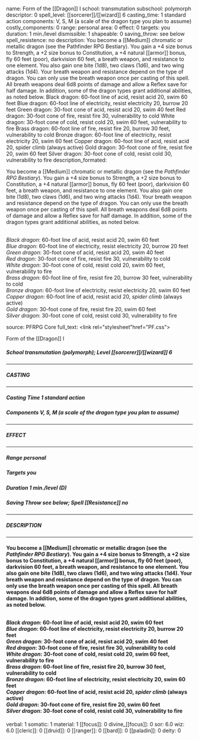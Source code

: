 name: Form of the [[Dragon]] I
school: transmutation
subschool: polymorph
descriptor: 0
spell_level: [[sorcerer]]/[[wizard]] 6
casting_time: 1 standard action
components: V, S, M (a scale of the dragon type you plan to assume)
costly_components: 0
range: personal
area: 0
effect: 0
targets: you
duration: 1 min./level
dismissible: 1
shapeable: 0
saving_throw: see below
spell_resistence: no
description: You become a [[Medium]] chromatic or metallic dragon (see the Pathfinder RPG Bestiary). You gain a +4 size bonus to Strength, a +2 size bonus to Constitution, a +4 natural [[armor]] bonus, fly 60 feet (poor), darkvision 60 feet, a breath weapon, and resistance to one element. You also gain one bite (1d8), two claws (1d6), and two wing attacks (1d4). Your breath weapon and resistance depend on the type of dragon. You can only use the breath weapon once per casting of this spell. All breath weapons deal 6d8 points of damage and allow a Reflex save for half damage. In addition, some of the dragon types grant additional abilities, as noted below. Black dragon: 60-foot line of acid, resist acid 20, swim 60 feet Blue dragon: 60-foot line of electricity, resist electricity 20, burrow 20 feet Green dragon: 30-foot cone of acid, resist acid 20, swim 40 feet Red dragon: 30-foot cone of fire, resist fire 30, vulnerability to cold White dragon: 30-foot cone of cold, resist cold 20, swim 60 feet, vulnerability to fire Brass dragon: 60-foot line of fire, resist fire 20, burrow 30 feet, vulnerability to cold Bronze dragon: 60-foot line of electricity, resist electricity 20, swim 60 feet Copper dragon: 60-foot line of acid, resist acid 20, spider climb (always active) Gold dragon: 30-foot cone of fire, resist fire 20, swim 60 feet Silver dragon: 30-foot cone of cold, resist cold 30, vulnerability to fire
description_formated: <p>You become a [[Medium]] chromatic or metallic dragon (see the <i>Pathfinder RPG Bestiary</i>). You gain a +4 size bonus to Strength, a +2 size bonus to Constitution, a +4 natural [[armor]] bonus, fly 60 feet (poor), darkvision 60 feet, a breath weapon, and resistance to one element. You also gain one bite (1d8), two claws (1d6), and two wing attacks (1d4). Your breath weapon and resistance depend on the type of dragon. You can only use the breath weapon once per casting of this spell. All breath weapons deal 6d8 points of damage and allow a Reflex save for half damage. In addition, some of the dragon types grant additional abilities, as noted below.</p><p><br><i>Black dragon</i>: 60-foot line of acid, resist acid 20, swim 60 feet <br><i>Blue dragon</i>: 60-foot line of electricity, resist electricity 20, burrow 20 feet <br><i>Green dragon</i>: 30-foot cone of acid, resist acid 20, swim 40 feet <br><i>Red dragon</i>: 30-foot cone of fire, resist fire 30, vulnerability to cold <br><i>White dragon</i>: 30-foot cone of cold, resist cold 20, swim 60 feet, vulnerability to fire <br><i>Brass dragon</i>: 60-foot line of fire, resist fire 20, burrow 30 feet, vulnerability to cold <br><i>Bronze dragon</i>: 60-foot line of electricity, resist electricity 20, swim 60 feet <br><i>Copper dragon</i>: 60-foot line of acid, resist acid 20, <i>spider climb</i> (always active) <br><i>Gold dragon</i>: 30-foot cone of fire, resist fire 20, swim 60 feet <br><i>Silver dragon</i>: 30-foot cone of cold, resist cold 30, vulnerability to fire</p>
source: PFRPG Core
full_text: <link rel="stylesheet"href="PF.css"><div class="heading"><p class="alignleft">Form of the [[Dragon]] I</p><div style="clear: both;"></div></div><div><h5><b>School </b>transmutation (polymorph); <b>Level </b>[[sorcerer]]/[[wizard]] 6</h5></div><hr/><div><h5><b>CASTING</b></h5></div><hr/><div><h5><b>Casting Time </b>1 standard action</h5><h5><b>Components </b>V, S, M (a scale of the dragon type you plan to assume)</h5></div><hr/><div><h5><b>EFFECT</b></h5></div><hr/><div><h5><b>Range </b>personal</h5><h5><b>Targets </b>you</h5><h5><b>Duration </b>1 min./level (D)</h5><h5><b>Saving Throw </b>see below; <b>Spell [[Resistance]] </b>no</h5></div><hr/><div><h5><b>DESCRIPTION</b></h5></div><hr/><div><h4><p>You become a [[Medium]] chromatic or metallic dragon (see the <i>Pathfinder RPG Bestiary</i>). You gain a +4 size bonus to Strength, a +2 size bonus to Constitution, a +4 natural [[armor]] bonus, fly 60 feet (poor), darkvision 60 feet, a breath weapon, and resistance to one element. You also gain one bite (1d8), two claws (1d6), and two wing attacks (1d4). Your breath weapon and resistance depend on the type of dragon. You can only use the breath weapon once per casting of this spell. All breath weapons deal 6d8 points of damage and allow a Reflex save for half damage. In addition, some of the dragon types grant additional abilities, as noted below.</p><p><br><i>Black dragon</i>: 60-foot line of acid, resist acid 20, swim 60 feet <br><i>Blue dragon</i>: 60-foot line of electricity, resist electricity 20, burrow 20 feet <br><i>Green dragon</i>: 30-foot cone of acid, resist acid 20, swim 40 feet <br><i>Red dragon</i>: 30-foot cone of fire, resist fire 30, vulnerability to cold <br><i>White dragon</i>: 30-foot cone of cold, resist cold 20, swim 60 feet, vulnerability to fire <br><i>Brass dragon</i>: 60-foot line of fire, resist fire 20, burrow 30 feet, vulnerability to cold <br><i>Bronze dragon</i>: 60-foot line of electricity, resist electricity 20, swim 60 feet <br><i>Copper dragon</i>: 60-foot line of acid, resist acid 20, <i>spider climb</i> (always active) <br><i>Gold dragon</i>: 30-foot cone of fire, resist fire 20, swim 60 feet <br><i>Silver dragon</i>: 30-foot cone of cold, resist cold 30, vulnerability to fire</p></h4></div>
verbal: 1
somatic: 1
material: 1
[[focus]]: 0
divine_[[focus]]: 0
sor: 6.0
wiz: 6.0
[[cleric]]: 0
[[druid]]: 0
[[ranger]]: 0
[[bard]]: 0
[[paladin]]: 0
deity: 0
